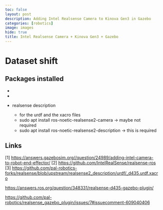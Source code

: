 ```yaml
---
toc: false
layout: post
description: Adding Intel Realsense Camera to Kinova Gen3 in Gazebo
categories: [robotics]
image: images
hide: true
title: Intel Realsense Camera + Kinova Gen3 + Gazebo
---
```


# Dataset shift



## Packages installed


*
*

* realsense description 
  - for the urdf and the xacro files
  - sudo apt install ros-noetic-realsense2-camera  -> maybe not required
  - sudo apt install ros-noetic-realsense2-description  -> this is required 


## Links
[1] https://answers.gazebosim.org//question/24989/adding-intel-camera-to-robot-end-effector/
[2] https://github.com/IntelRealSense/realsense-ros
[3] https://github.com/pal-robotics-forks/realsense/blob/upstream/realsense2_description/urdf/_d435.urdf.xacro


https://answers.ros.org/question/348331/realsense-d435-gazebo-plugin/

https://github.com/pal-robotics/realsense_gazebo_plugin/issues/7#issuecomment-609040406

